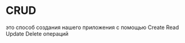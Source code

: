 # CRUD
это способ создания нашего приложения с помощью Create Read Update Delete операций                                                       